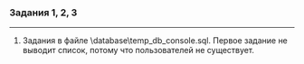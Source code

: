 ### Задания 1, 2, 3
***
1. Задания в файле \database\temp_db_console.sql. Первое задание не выводит список, потому что пользователей не существует.

